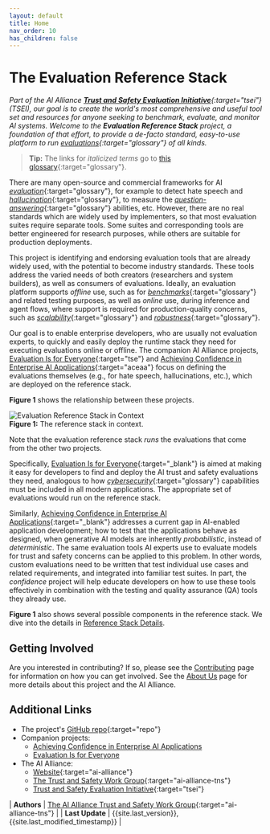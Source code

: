 ```yaml
---
layout: default
title: Home
nav_order: 10
has_children: false
---
```


# The Evaluation Reference Stack

_Part of the AI Alliance [**Trust and Safety Evaluation Initiative**](https://thealliance.ai/core-projects/trust-and-safety-evaluations){:target="tsei"} (TSEI), our goal is to create the world's most comprehensive and useful tool set and resources for anyone seeking to benchmark, evaluate, and monitor AI systems. Welcome to the **Evaluation Reference Stack** project, a foundation of that effort, to provide a de-facto standard, easy-to-use platform to run [evaluations]({{site.glossaryurl}}/#evaluation){:target="glossary"} of all kinds._

> **Tip:** The links for _italicized terms_ go to [this glossary]({{site.glossaryurl}}){:target="glossary"}.

There are many open-source and commercial frameworks for AI [_evaluation_]({{site.glossaryurl}}/#evaluation){:target="glossary"}, for example to detect hate speech and [_hallucination_]({{site.glossaryurl}}/#hallucination){:target="glossary"}, to measure the [_question-answering_]({{site.glossaryurl}}/#question-answering){:target="glossary"} abilities, etc. However, there are no real standards which are widely used by implementers, so that most evaluation suites require separate tools. Some suites and corresponding tools are better engineered for research purposes, while others are suitable for production deployments.

This project is identifying and endorsing evaluation tools that are already widely used, with the potential to become industry standards. These tools address the varied needs of both creators (researchers and system builders), as well as consumers of evaluations. Ideally, an evaluation platform supports _offline_ use, such as for [_benchmarks_]({{site.glossaryurl}}/#benchmark){:target="glossary"} and related testing purposes, as well as _online_ use, during inference and agent flows, where support is required for production-quality concerns, such as [_scalability_]({{site.glossaryurl}}/#scalability){:target="glossary"} and [_robustness_]({{site.glossaryurl}}/#robustness){:target="glossary"}.

Our goal is to enable enterprise developers, who are usually not evaluation experts, to quickly and easily deploy the runtime stack they need for executing evaluations online or offline. The companion AI Alliance projects, [Evaluation Is for Everyone](https://the-ai-alliance.github.io/trust-safety-evals/){:target="tse"} and [Achieving Confidence in Enterprise AI Applications](https://the-ai-alliance.github.io/ai-application-testing/){:target="aceaa"} focus on defining the evaluations themselves (e.g., for hate speech, hallucinations, etc.), which are deployed on the reference stack. 

**Figure 1** shows the relationship between these projects. 

<div class="text-center">
	<img src="{{site.baseurl}}/assets/images/projects-diagram.png" alt="Evaluation Reference Stack in Context"/>
	<br/>
	<b>Figure 1:</b> The reference stack in context.
</div>

Note that the evaluation reference stack _runs_ the evaluations that come from the other two projects.

Specifically, [Evaluation Is for Everyone](https://the-ai-alliance.github.io/trust-safety-evals/){:target="_blank"} is aimed at making it easy for developers to find and deploy the AI trust and safety evaluations they need, analogous to how [_cybersecurity_]({{site.glossaryurl}}/#security){:target="glossary"} capabilities must be included in all modern applications. The appropriate set of evaluations would run on the reference stack. 

Similarly, [Achieving Confidence in Enterprise AI Applications](https://the-ai-alliance.github.io/ai-application-testing/){:target="_blank"} addresses a current gap in AI-enabled application development; how to test that the applications behave as designed, when generative AI models are inherently _probabilistic_, instead of _deterministic_. The same evaluation tools AI experts use to evaluate models for trust and safety concerns can be applied to this problem. In other words, custom evaluations need to be written that test individual use cases and related requirements, and integrated into familiar test suites. In part, the _confidence_ project will help educate developers on how to use these tools effectively in combination with the testing and quality assurance (QA) tools they already use.

**Figure 1** also shows several possible components in the reference stack. We dive into the details in [Reference Stack Details]({{site.baseurl}}/ref-stack/ref-stack).

## Getting Involved

Are you interested in contributing? If so, please see the [Contributing]({{site.baseurl}}/contributing) page for information on how you can get involved. See the [About Us]({{site.baseurl}}/about) page for more details about this project and the AI Alliance.

## Additional Links

* The project's [GitHub repo](https://github.com/The-AI-Alliance/eval-ref-stack){:target="repo"}
* Companion projects:
	* <a href="https://the-ai-alliance.github.io/ai-application-testing/" target="acea">Achieving Confidence in Enterprise AI Applications</a>
	* <a href="https://the-ai-alliance.github.io/trust-safety-evals/" target="eie">Evaluation Is for Everyone</a>
* The AI Alliance: 
	* [Website](https://thealliance.ai){:target="ai-alliance"}
	* [The Trust and Safety Work Group](https://thealliance.ai/focus-areas/trust-and-safety){:target="ai-alliance-tns"} 
	* [Trust and Safety Evaluation Initiative](https://thealliance.ai/core-projects/trust-and-safety-evaluations){:target="tsei"}

| **Authors** | [The AI Alliance Trust and Safety Work Group](https://thealliance.ai/focus-areas/trust-and-safety){:target="ai-alliance-tns"} |
| **Last Update** | {{site.last_version}}, {{site.last_modified_timestamp}} |
